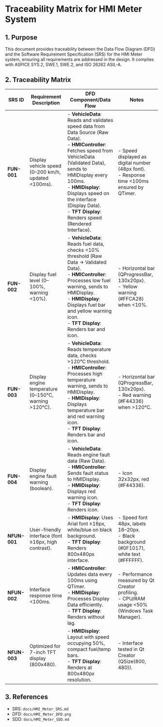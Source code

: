 # Traceability Matrix for HMI Meter System

## 1. Purpose
This document provides traceability between the Data Flow Diagram (DFD) and the Software Requirement Specification (SRS) for the HMI Meter system, ensuring all requirements are addressed in the design. It complies with ASPICE SYS.2, SWE.1, SWE.2, and ISO 26262 ASIL-A.

## 2. Traceability Matrix

| SRS ID | Requirement Description | DFD Component/Data Flow | Notes |
|--------|-------------------------|-------------------------|-------|
| **FUN-001** | Display vehicle speed (0–200 km/h, updated <100ms). | - **VehicleData**: Reads and validates speed data from Data Source (Raw Data).<br>- **HMIController**: Fetches speed from VehicleData (Validated Data), sends to HMIDisplay every 100ms.<br>- **HMIDisplay**: Displays speed on the interface (Display Data).<br>- **TFT Display**: Renders speed (Rendered Interface). | - Speed displayed as digital number (48px font).<br>- Response time <100ms ensured by QTimer. |
| **FUN-002** | Display fuel level (0–100%, warning <10%). | - **VehicleData**: Reads fuel data, checks <10% threshold (Raw Data → Validated Data).<br>- **HMIController**: Processes low fuel warning, sends to HMIDisplay.<br>- **HMIDisplay**: Displays fuel bar and yellow warning icon.<br>- **TFT Display**: Renders bar and icon. | - Horizontal bar (QProgressBar, 130x20px).<br>- Yellow warning (#FFCA28) when <10%. |
| **FUN-003** | Display engine temperature (0–150°C, warning >120°C). | - **VehicleData**: Reads temperature data, checks >120°C threshold.<br>- **HMIController**: Processes high temperature warning, sends to HMIDisplay.<br>- **HMIDisplay**: Displays temperature bar and red warning icon.<br>- **TFT Display**: Renders bar and icon. | - Horizontal bar (QProgressBar, 130x20px).<br>- Red warning (#F44336) when >120°C. |
| **FUN-004** | Display engine fault warning (boolean). | - **VehicleData**: Reads engine fault data (Raw Data).<br>- **HMIController**: Sends fault status to HMIDisplay.<br>- **HMIDisplay**: Displays red warning icon.<br>- **TFT Display**: Renders icon. | - Icon 32x32px, red (#F44336). |
| **NFUN-001** | User-friendly interface (font ≥16px, high contrast). | - **HMIDisplay**: Uses Arial font ≥16px, white/blue on black background.<br>- **TFT Display**: Renders 800x480px interface. | - Speed font 48px, labels 16–20px.<br>- Black background (#0F1017), white text (#FFFFFF). |
| **NFUN-002** | Interface response time <100ms. | - **HMIController**: Updates data every 100ms using QTimer.<br>- **HMIDisplay**: Processes Display Data efficiently.<br>- **TFT Display**: Renders without lag. | - Performance measured by Qt Creator profiling.<br>- CPU/RAM usage <50% (Windows Task Manager). |
| **NFUN-003** | Optimized for 7-inch TFT display (800x480). | - **HMIDisplay**: Layout with speed occupying 50%, compact fuel/temp bars.<br>- **TFT Display**: Renders at 800x480px resolution. | - Interface tested in Qt Creator (QSize(800, 480)). |

## 3. References
- SRS: `docs/HMI_Meter_SRS.md`
- DFD: `docs/HMI_Meter_DFD.png`
- SDD: `docs/HMI_Meter_SDD.md`